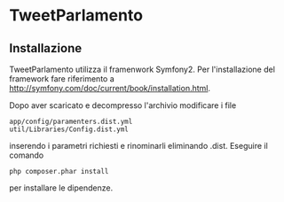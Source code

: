 TweetParlamento
========================

Installazione
----------------------------------

TweetParlamento utilizza il framenwork Symfony2. Per l'installazione del
framework fare riferimento a http://symfony.com/doc/current/book/installation.html.

Dopo aver scaricato e decompresso l'archivio modificare i file

    app/config/paramenters.dist.yml
    util/Libraries/Config.dist.yml

inserendo i parametri richiesti e rinominarli eliminando .dist.
Eseguire il comando

    php composer.phar install

per installare le dipendenze.
